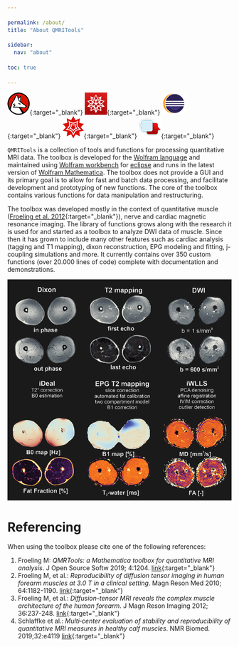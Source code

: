 ```yaml
---

permalink: /about/
title: "About QMRITools"

sidebar:
  nav: "about"

toc: true
  
---
```


[![wolfram language](../assets/images/wolfram_language.png)](https://www.wolfram.com/language/){:target="_blank"}
[![wolfram workbench](../assets/images/wolfram_workbench.jpg)](https://www.wolfram.com/workbench/){:target="_blank"}
[![eclipse](../assets/images/eclipse.png)](https://www.eclipse.org/){:target="_blank"}
[![Wolfram Mathematica](../assets/images/wolfram_mathematica.png)](http://www.wolfram.com/mathematica/){:target="_blank"}
[![Wolfram Community](../assets/images/community.png)](https://community.wolfram.com/groups/-/m/t/1661539){:target="_blank"}

`QMRITools` is a collection of tools and functions for processing
quantitative MRI data. The toolbox is developed for the [Wolfram
language](https://www.wolfram.com/language/) and maintained using
[Wolfram workbench](https://www.wolfram.com/workbench/) for
[eclipse](https://www.eclipse.org/) and runs in the latest version of
[Wolfram Mathematica](http://www.wolfram.com/mathematica/). The toolbox does not provide a GUI and its
primary goal is to allow for fast and batch data processing, and
facilitate development and prototyping of new functions. The core of the
toolbox contains various functions for data manipulation and
restructuring.

The toolbox was developed mostly in the context of quantitative muscle
([Froeling et al. 2012](https://onlinelibrary.wiley.com/doi/10.1002/jmri.23608){:target="_blank"}), nerve and cardiac magnetic resonance imaging. The library of functions grows along with the research it is
used for and started as a toolbox to analyze DWI data of muscle. Since
then it has grown to include many other features such as cardiac
analysis (tagging and T1 mapping), dixon reconstruction, EPG modeling
and fitting, j-coupling simulations and more. It currently contains over
350 custom functions (over 20.000 lines of code) complete with
documentation and demonstrations.


![Quantitative muscle MRI processing](../assets/images/processing.png)


# Referencing

When using the toolbox please cite one of the following references:

1.  Froeling M: *QMRTools: a Mathematica toolbox for quantitative MRI
    analysis*. J Open Source Softw 2019; 4:1204.
    [link](https://joss.theoj.org/papers/ef8bfb6c31499845d353b6a5af0d6300){:target="_blank"}
2.  Froeling M, et al.: *Reproducibility of diffusion tensor imaging in
    human forearm muscles at 3.0 T in a clinical setting*. Magn Reson Med
    2010; 64:1182-1190.
    [link](https://onlinelibrary.wiley.com/doi/full/10.1002/mrm.22477){:target="_blank"}
3.  Froeling M, et al.: *Diffusion-tensor MRI reveals the complex muscle
    architecture of the human forearm*. J Magn Reson Imaging 2012;
    36:237-248.
    [link](https://onlinelibrary.wiley.com/doi/10.1002/jmri.23608){:target="_blank"}
4.  Schlaffke et al.: *Multi‐center evaluation of stability and reproducibility of 
	quantitative MRI measures in healthy calf muscles*. NMR Biomed. 2019;32:e4119
	[link](https://onlinelibrary.wiley.com/doi/full/10.1002/nbm.4119){:target="_blank"}

